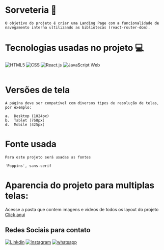 # Sorveteria 🍨

    O objetivo do projeto é criar uma Landing Page com a funcionalidade de navegamento interna ultilizando as bibliotecas (react-router-dom).

# Tecnologias usadas no projeto 💻
<div style="display: inline_block">
   <img aling="center" alt="HTML5" src="https://img.shields.io/badge/HTML5-E34F26?style=for-the-badge&logo=html5&logoColor=white">
    <img aling="center" alt="CSS" src="https://img.shields.io/badge/CSS3-1572B6?style=for-the-badge&logo=css3&logoColor=white">
    <img aling="center" alt="React.js" src="https://img.shields.io/badge/React-20232A?style=for-the-badge&logo=react&logoColor=61DAFB">
    <img aling="center" alt="JavaScript Web" src="https://img.shields.io/badge/JavaScript-F7DF1E?style=for-the-badge&logo=javascript&logoColor=black">
</div></br>

# Versões de tela
    A página deve ser compatível com diversos tipos de resolução de telas, por exemplo:

    a.  Desktop (1024px)
    b.  Tablet (768px)
    d.  Mobile (425px)


# Fonte usada

    Para este projeto será usadas as fontes 
    
    'Poppins', sans-serif

# Aparencia do projeto para multiplas telas:


Acesse a pasta que contem imagens e videos de todos os layout do projeto <a href="https://github.com/wesley-caldeira/Sorveteria-React-js/tree/main/my-app/public/assets/layout">Click aqui</a>

## Redes Sociais para contato 

[![Linkdin](https://img.shields.io/badge/LinkedIn-0077B5?style=for-the-badge&logo=linkedin&logoColor=white)](https://www.linkedin.com/in/wesley-caldeira-46915425b/)
[![Instagram](https://img.shields.io/badge/Instagram-E4405F?style=for-the-badge&logo=instagram&logoColor=white)](https://www.instagram.com/wesley_caldeira_desenvolvedor/)
[![whatsapp](https://img.shields.io/badge/WhatsApp-25D366?style=for-the-badge&logo=whatsapp&logoColor=white)](https://wa.me/5562995127570)